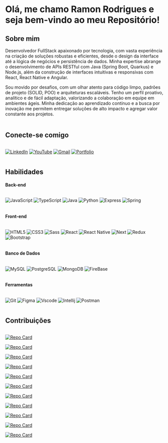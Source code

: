 
# Olá, me chamo Ramon Rodrigues e seja bem-vindo ao meu Repositório!

## Sobre mim
Desenvolvedor FullStack apaixonado por tecnologia, com vasta experiência na criação de soluções robustas e eficientes, 
desde o design da interface até a lógica de negócios e persistência de dados. Minha expertise abrange o desenvolvimento de 
APIs RESTful com Java (Spring Boot, Quarkus) e Node.js, além da construção de interfaces intuitivas e responsivas com 
React, React Native e Angular. 

Sou movido por desafios, com um olhar atento para código limpo, padrões de projeto (SOLID, POO) e arquiteturas 
escaláveis. Tenho um perfil proativo, analítico e de fácil adaptação, valorizando a colaboração em equipe em ambientes 
ágeis. Minha dedicação ao aprendizado contínuo e a busca por inovação me permitem entregar soluções de alto impacto e 
agregar valor constante aos projetos. 
</br></br>


## Conecte-se comigo

<div style="display: flex; gap: 1rem" >

 [![LinkedIn](https://img.shields.io/badge/LinkedIn-0077B5?style=for-the-badge&logo=linkedin&logoColor=white)](https://www.linkedin.com/in/ramonrodsouza/)
 [![YouTube](https://img.shields.io/badge/YouTube-FF0000?style=for-the-badge&logo=youtube&logoColor=white)](https://www.youtube.com/@RodSouDev/)
 [![Gmail](https://img.shields.io/badge/Gmail-333333?style=for-the-badge&logo=gmail&logoColor=red)](mailto:SEUGMAIL)
 [![Portfolio](https://img.shields.io/badge/Portfolio-FF5722?style=for-the-badge&logo=todoist&logoColor=white)](https://rodsoudev.com/)
</div>

## Habilidades

<div style="" >
  <h4>Back-end </h4>  
  <span style="display: flex; gap: 1rem">

  ![JavaScript](https://img.shields.io/badge/JavaScript-F7DF1E?style=for-the-badge&logo=javascript&logoColor=black)
  ![TypeScript](https://img.shields.io/badge/TypeScript-007ACC?style=for-the-badge&logo=typescript&logoColor=white)
  ![Java](https://img.shields.io/badge/java-%23ED8B00.svg?style=for-the-badge&logo=openjdk&logoColor=white)
  ![Python](https://img.shields.io/badge/python-3670A0?style=for-the-badge&logo=python&logoColor=ffdd54)
  ![Express](https://img.shields.io/badge/express.js-%23404d59.svg?style=for-the-badge&logo=express&logoColor=%2361DAFB)
  ![Spring](https://img.shields.io/badge/spring-%236DB33F.svg?style=for-the-badge&logo=spring&logoColor=white)

 </span>
 
  <h4>Front-end </h4>
  <span style="display: flex; gap: 1rem">

  ![HTML5](https://img.shields.io/badge/HTML5-E34F26?style=for-the-badge&logo=html5&logoColor=white)
  ![CSS3](https://img.shields.io/badge/CSS3-1572B6?style=for-the-badge&logo=css3&logoColor=white)
  ![Sass](https://img.shields.io/badge/Sass-000?style=for-the-badge&logo=sass)
  ![React](https://img.shields.io/badge/React-0000ff?style=for-the-badge&logo=react&logoColor=61DAFB)
  ![React Native](https://img.shields.io/badge/React_Native-00a2ff?style=for-the-badge&logo=react&logoColor=61DAFB)
  ![Next](https://img.shields.io/badge/Next-black?style=for-the-badge&logo=next.js&logoColor=white)
  ![Redux](https://img.shields.io/badge/redux-%23593d88.svg?style=for-the-badge&logo=redux&logoColor=white)
  ![Bootstrap](https://img.shields.io/badge/-boostrap-0D1117?style=for-the-badge&logo=bootstrap&labelColor=0D1117)

  </span>

  <h4>Banco de Dados</h4>
  <span style="display: flex; gap: 1rem">
  
  ![MySQL](https://img.shields.io/badge/MySQL-00aafF?style=for-the-badge&logo=mysql&logoColor=white)
  ![PostgreSQL](https://img.shields.io/badge/PostgreSQL-000?style=for-the-badge&logo=postgresql)
  ![MongoDB](https://img.shields.io/badge/MongoDB-%234ea94b.svg?style=for-the-badge&logo=mongodb&logoColor=white)
  ![FireBase](https://img.shields.io/badge/firebase-%25234ea94b.svg?style=for-the-badge&logo=firebase&logoColor=white)

  </span>

  <h4>Ferramentas</h4>
  <span style="display: flex; gap: 1rem">
  
  ![Git](https://img.shields.io/badge/GIT-E44C30?style=for-the-badge&logo=git&logoColor=white)
  ![Figma](https://img.shields.io/badge/Figma-696969?style=for-the-badge&logo=figma&logoColor=figma)
  ![Vscode](https://img.shields.io/badge/Vscode-007ACC?style=for-the-badge&logo=visual-studio-code&logoColor=white)
  ![Intellij](https://img.shields.io/badge/Intellij-007ACC?style=for-the-badge&logo=Intellij-IDEA&logoColor=white)
  ![Postman](https://img.shields.io/badge/Postman-FF6C37.svg?style=for-the-badge&logo=Postman&logoColor=white)

  </span>

</div>

## Contribuições
<div style="display: flex; flex-wrap: wrap; gap: .2rem; justify-content: flex-start; align-items: center;">
<div style="width: 48%;">

  [![Repo Card](https://github-readme-stats.vercel.app/api/pin/?username=RamonRodSou&repo=GestorChurch&bg_color=000&border_color=30A3DC&show_icons=true&icon_color=30A3DC&title_color=E94D5F&text_color=FFF)](https://github.com/RamonRodSou/GestorChurch)

</span>
<span style="width:48%">

  [![Repo Card](https://github-readme-stats.vercel.app/api/pin/?username=RamonRodSou&repo=OnlyCifra&bg_color=000&border_color=30A3DC&show_icons=true&icon_color=30A3DC&title_color=E94D5F&text_color=FFF)](https://github.com/RamonRodSou/OnlyCifra)

</span>
<span style="width:48%">


  [![Repo Card](https://github-readme-stats.vercel.app/api/pin/?username=RamonRodSou&repo=Cardapio&bg_color=000&border_color=30A3DC&show_icons=true&icon_color=30A3DC&title_color=E94D5F&text_color=FFF)](https://github.com/RamonRodSou/Cardapio)

</span>
<span style="width:48%">


  [![Repo Card](https://github-readme-stats.vercel.app/api/pin/?username=RamonRodSou&repo=MyDebtsWeb&bg_color=000&border_color=30A3DC&show_icons=true&icon_color=30A3DC&title_color=E94D5F&text_color=FFF)](https://github.com/RamonRodSou/MyDebtsWeb)

</span>
<span style="width:48%">


  [![Repo Card](https://github-readme-stats.vercel.app/api/pin/?username=RamonRodSou&repo=Agendamento&bg_color=000&border_color=30A3DC&show_icons=true&icon_color=30A3DC&title_color=E94D5F&text_color=FFF)](https://github.com/RamonRodSou/Agendamento)

</span>
<span style="width:48%">


  [![Repo Card](https://github-readme-stats.vercel.app/api/pin/?username=RamonRodSou&repo=InventoryManager&bg_color=000&border_color=30A3DC&show_icons=true&icon_color=30A3DC&title_color=E94D5F&text_color=FFF)](https://github.com/RamonRodSou/InventoryManager)

</span>
<span style="width:48%">


  [![Repo Card](https://github-readme-stats.vercel.app/api/pin/?username=RamonRodSou&repo=RodSouTec&bg_color=000&border_color=30A3DC&show_icons=true&icon_color=30A3DC&title_color=E94D5F&text_color=FFF)](https://github.com/RamonRodSou/RodSouTec)

</span>
<span style="width:48%">


  [![Repo Card](https://github-readme-stats.vercel.app/api/pin/?username=RamonRodSou&repo=JogoAlvo&bg_color=000&border_color=30A3DC&show_icons=true&icon_color=30A3DC&title_color=E94D5F&text_color=FFF)](https://github.com/RamonRodSou/JogoAlvo)

</span>
<span style="width:48%">


  [![Repo Card](https://github-readme-stats.vercel.app/api/pin/?username=RamonRodSou&repo=Countdown&bg_color=000&border_color=30A3DC&show_icons=true&icon_color=30A3DC&title_color=E94D5F&text_color=FFF)](https://github.com/RamonRodSou/Countdown)

</span>
<span style="width:48%">


  [![Repo Card](https://github-readme-stats.vercel.app/api/pin/?username=RamonRodSou&repo=Calculator&bg_color=000&border_color=30A3DC&show_icons=true&icon_color=30A3DC&title_color=E94D5F&text_color=FFF)](https://github.com/RamonRodSou/Calculator)

</span>
<span style="width:48%">


  [![Repo Card](https://github-readme-stats.vercel.app/api/pin/?username=RamonRodSou&repo=kidflix&bg_color=000&border_color=30A3DC&show_icons=true&icon_color=30A3DC&title_color=E94D5F&text_color=FFF)](https://github.com/RamonRodSou/kidflix)
</span>
</div>
